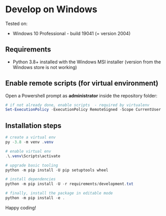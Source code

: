 # Develop on Windows

Tested on:

- Windows 10 Professional - build 19041 (= version 2004)

## Requirements

- Python 3.8+ installed with the Windows MSI installer (version from the Windows store is not working)

## Enable remote scripts (for virtual environment)

Open a Powershell prompt as **administrator** inside the repository folder:

```powershell
# if not already done, enable scripts  - required by virtualenv
Set-ExecutionPolicy -ExecutionPolicy RemoteSigned -Scope CurrentUser
```

## Installation steps

```powershell
# create a virtual env
py -3.8 -m venv .venv

# enable virtual env
.\.venv\Scripts\activate

# upgrade basic tooling
python -m pip install -U pip setuptools wheel

# install dependencies
python -m pip install -U -r requirements/development.txt

# finally, install the package in editable mode
python -m pip install -e .
```

Happy coding!

